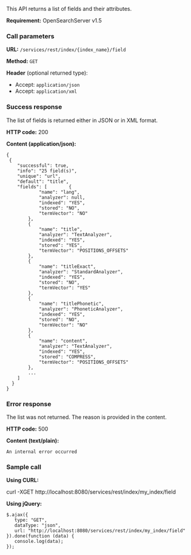 This API returns a list of fields and their attributes.

**Requirement:** OpenSearchServer v1.5

### Call parameters

**URL:** ```/services/rest/index/{index_name}/field```

**Method:** ```GET```

**Header** (optional returned type):
- Accept: ```application/json```
- Accept: ```application/xml```

### Success response
The list of fields is returned either in JSON or in XML format.

**HTTP code:**
200

**Content (application/json):**
    
    {
     {
        "successful": true,
        "info": "25 field(s)",
        "unique": "url",
        "default": "title",
        "fields": [        {
                "name": "lang",
                "analyzer": null,
                "indexed": "YES",
                "stored": "NO",
                "termVector": "NO"
            },
            {
                "name": "title",
                "analyzer": "TextAnalyzer",
                "indexed": "YES",
                "stored": "YES",
                "termVector": "POSITIONS_OFFSETS"
            },
            {
                "name": "titleExact",
                "analyzer": "StandardAnalyzer",
                "indexed": "YES",
                "stored": "NO",
                "termVector": "YES"
            },
            {
                "name": "titlePhonetic",
                "analyzer": "PhoneticAnalyzer",
                "indexed": "YES",
                "stored": "NO",
                "termVector": "NO"
            },
            {
                "name": "content",
                "analyzer": "TextAnalyzer",
                "indexed": "YES",
                "stored": "COMPRESS",
                "termVector": "POSITIONS_OFFSETS"
            },
            ...
        ]
      }
    }


### Error response

The list was not returned. The reason is provided in the content.

**HTTP code:**
500

**Content (text/plain):**
    
    An internal error occurred
    

### Sample call

**Using CURL:**
    
curl -XGET http://localhost:8080/services/rest/index/my_index/field


**Using jQuery:**
    
    $.ajax({ 
       type: "GET",
       dataType: "json",
       url: "http://localhost:8080/services/rest/index/my_index/field"
    }).done(function (data) {
       console.log(data);
    });
